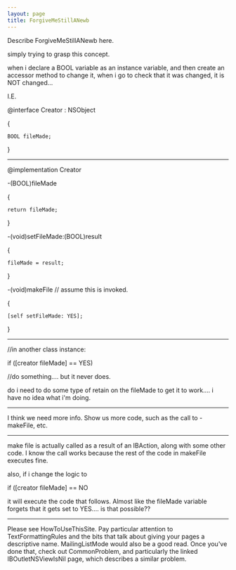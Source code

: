 ```yaml
---
layout: page
title: ForgiveMeStillANewb
---
```


Describe ForgiveMeStillANewb here.


simply trying to grasp this concept.

when i declare a BOOL variable as an instance variable, and then create an accessor method to change it, when i go to check that it was changed, it is NOT changed...

I.E.

@interface Creator : NSObject

{

    BOOL fileMade;

}


------------


@implementation Creator


-(BOOL)fileMade

{

    return fileMade;

}


-(void)setFileMade:(BOOL)result

{

    fileMade = result;

}


-(void)makeFile // assume this is invoked.

{

    [self setFileMade: YES];

}


---------
//in another class instance:

if ([creator fileMade] == YES)

  //do something.... but it never does.


do i need to do some type of retain on the fileMade to get it to work.... i have no idea what i'm doing.

----

I think we need more info. Show us more code, such as the call to     -makeFile, etc.

----

make file is actually called as a result of an IBAction, along with some other code.  I know the call works because the rest of the code in makeFile executes fine.

also, if i change the logic to

if ([creator fileMade] == NO
  
it will execute the code that follows.  Almost like the fileMade variable forgets that it gets set to YES.... is that possible??  

----

Please see HowToUseThisSite. Pay particular attention to TextFormattingRules and the bits that talk about giving your pages a descriptive name. MailingListMode would also be a good read. Once you've done that, check out CommonProblem, and particularly the linked IBOutletNSViewIsNil page, which describes a similar problem.

